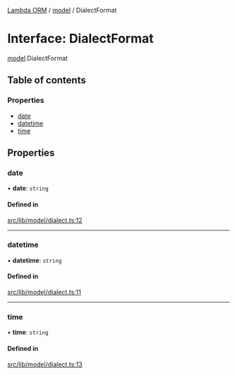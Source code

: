 [Lambda ORM](../README.md) / [model](../modules/model.md) / DialectFormat

# Interface: DialectFormat

[model](../modules/model.md).DialectFormat

## Table of contents

### Properties

- [date](model.DialectFormat.md#date)
- [datetime](model.DialectFormat.md#datetime)
- [time](model.DialectFormat.md#time)

## Properties

### date

• **date**: `string`

#### Defined in

[src/lib/model/dialect.ts:12](https://github.com/FlavioLionelRita/lambdaorm/blob/15e828d/src/lib/model/dialect.ts#L12)

___

### datetime

• **datetime**: `string`

#### Defined in

[src/lib/model/dialect.ts:11](https://github.com/FlavioLionelRita/lambdaorm/blob/15e828d/src/lib/model/dialect.ts#L11)

___

### time

• **time**: `string`

#### Defined in

[src/lib/model/dialect.ts:13](https://github.com/FlavioLionelRita/lambdaorm/blob/15e828d/src/lib/model/dialect.ts#L13)
